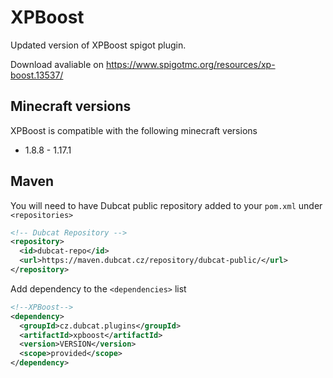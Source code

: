 # XPBoost
Updated version of XPBoost spigot plugin.

Download avaliable on https://www.spigotmc.org/resources/xp-boost.13537/

## Minecraft versions
XPBoost is compatible with the following minecraft versions

- 1.8.8 - 1.17.1

## Maven
You will need to have Dubcat public repository added to your `pom.xml` under `<repositories>`

```xml
<!-- Dubcat Repository -->
<repository>
  <id>dubcat-repo</id>
  <url>https://maven.dubcat.cz/repository/dubcat-public/</url>
</repository>
```

Add dependency to the `<dependencies>` list

```xml
<!--XPBoost-->
<dependency>
  <groupId>cz.dubcat.plugins</groupId>
  <artifactId>xpboost</artifactId>
  <version>VERSION</version>
  <scope>provided</scope>
</dependency>
```
